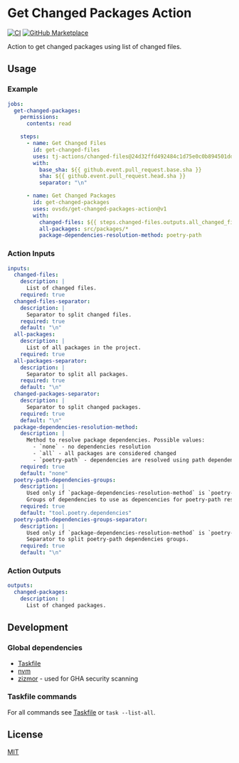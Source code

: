 # Get Changed Packages Action

[![CI](https://github.com/ovsds/get-changed-packages-action/workflows/Check%20PR/badge.svg)](https://github.com/ovsds/get-changed-packages-action/actions?query=workflow%3A%22%22Check+PR%22%22)
[![GitHub Marketplace](https://img.shields.io/badge/Marketplace-Get%20Changed%20Package%20List-blue.svg)](https://github.com/marketplace/actions/get-changed-package-list)

Action to get changed packages using list of changed files.

## Usage

### Example

```yaml
jobs:
  get-changed-packages:
    permissions:
      contents: read

    steps:
      - name: Get Changed Files
        id: get-changed-files
        uses: tj-actions/changed-files@24d32ffd492484c1d75e0c0b894501ddb9d30d62
        with:
          base_sha: ${{ github.event.pull_request.base.sha }}
          sha: ${{ github.event.pull_request.head.sha }}
          separator: "\n"

      - name: Get Changed Packages
        id: get-changed-packages
        uses: ovsds/get-changed-packages-action@v1
        with:
          changed-files: ${{ steps.changed-files.outputs.all_changed_files }}
          all-packages: src/packages/*
          package-dependencies-resolution-method: poetry-path
```

### Action Inputs

```yaml
inputs:
  changed-files:
    description: |
      List of changed files.
    required: true
  changed-files-separator:
    description: |
      Separator to split changed files.
    required: true
    default: "\n"
  all-packages:
    description: |
      List of all packages in the project.
    required: true
  all-packages-separator:
    description: |
      Separator to split all packages.
    required: true
    default: "\n"
  changed-packages-separator:
    description: |
      Separator to split changed packages.
    required: true
    default: "\n"
  package-dependencies-resolution-method:
    description: |
      Method to resolve package dependencies. Possible values:
        - `none` - no dependencies resolution
        - `all` - all packages are considered changed
        - `poetry-path` - dependencies are resolved using path dependencies from `pyproject.toml`
    required: true
    default: "none"
  poetry-path-dependencies-groups:
    description: |
      Used only if `package-dependencies-resolution-method` is `poetry-path`.
      Groups of dependencies to use as depencencies for poetry-path resolution method.
    required: true
    default: "tool.poetry.dependencies"
  poetry-path-dependencies-groups-separator:
    description: |
      Used only if `package-dependencies-resolution-method` is `poetry-path`.
      Separator to split poetry-path dependencies groups.
    required: true
    default: "\n"
```

### Action Outputs

```yaml
outputs:
  changed-packages:
    description: |
      List of changed packages.
```

## Development

### Global dependencies

- [Taskfile](https://taskfile.dev/installation/)
- [nvm](https://github.com/nvm-sh/nvm?tab=readme-ov-file#install--update-script)
- [zizmor](https://woodruffw.github.io/zizmor/installation/) - used for GHA security scanning

### Taskfile commands

For all commands see [Taskfile](Taskfile.yaml) or `task --list-all`.

## License

[MIT](LICENSE)
